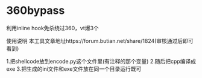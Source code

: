 # 360bypass
利用inline hook免杀绕过360，vt爆3个

使用说明
本工具文章地址https://forum.butian.net/share/1824(审核通过后即可看到)

1.把shellcode放到encode.py这个文件里(有注释的那个变量)
2.随后把cpp编译成exe
3.把生成的ini文件和exe文件放在同一个目录运行既可
